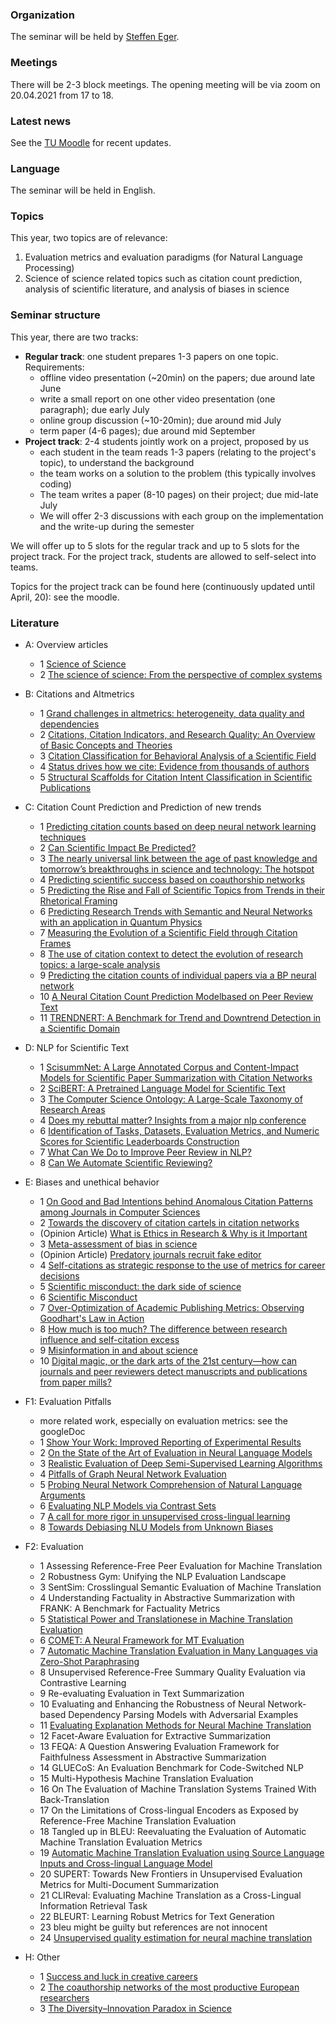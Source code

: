 ### Organization

The seminar will be held by [Steffen Eger](https://steffeneger.github.io/).

### Meetings
There will be 2-3 block meetings. The opening meeting will be via zoom on 20.04.2021 from 17 to 18.

### Latest news

See the [TU Moodle](https://moodle.informatik.tu-darmstadt.de/course/view.php?id=1043) for recent updates.

### Language
The seminar will be held in English.

### Topics

This year, two topics are of relevance:

   1. Evaluation metrics and evaluation paradigms (for Natural Language Processing)
   2. Science of science related topics such as citation count prediction, analysis of scientific literature, and analysis of biases in science

### Seminar structure

This year, there are two tracks:

  * **Regular track**: one student prepares 1-3 papers on one topic. Requirements:
       - offline video presentation (~20min) on the papers; due around late June
       - write a small report on one other video presentation (one paragraph); due early July
       - online group discussion (~10-20min); due around mid July
       - term paper (4-6 pages); due around mid September
  * **Project track**: 2-4 students jointly work on a project, proposed by us
       - each student in the team reads 1-3 papers (relating to the project's topic), to understand the background
       - the team works on a solution to the problem (this typically involves coding)
       - The team writes a paper (8-10 pages) on their project; due mid-late July
       - We will offer 2-3 discussions with each group on the implementation and the write-up during the semester

We will offer up to 5 slots for the regular track and up to 5 slots for the project track. For the project track, students are allowed to self-select into teams. 

Topics for the project track can be found here (continuously updated until April, 20): see the moodle.

### Literature

* A: Overview articles
   - 1 [Science of Science](https://www.barabasilab.com/publications/science-of-science)
   - 2 [The science of science: From the perspective of complex systems](https://www.sciencedirect.com/science/article/pii/S0370157317303289) 
 
* B: Citations and Altmetrics 
   - 1 [Grand challenges in altmetrics: heterogeneity, data quality and dependencies
](https://link.springer.com/article/10.1007/s11192-016-1910-9)
   - 2 [Citations, Citation Indicators, and Research Quality: An Overview of Basic Concepts and Theories](https://journals.sagepub.com/doi/full/10.1177/2158244019829575)
   - 3 [Citation Classification for Behavioral Analysis of a Scientific Field](https://arxiv.org/abs/1609.00435)
   - 4 [Status drives how we cite: Evidence from thousands of authors](https://arxiv.org/ftp/arxiv/papers/2002/2002.10033.pdf)
   - 5 [Structural Scaffolds for Citation Intent Classification in Scientific Publications](https://arxiv.org/abs/1904.01608)

* C: Citation Count Prediction and Prediction of new trends  
   - 1 [Predicting citation counts based on deep neural network learning techniques](https://arxiv.org/abs/1809.04365)
   - 2 [Can Scientific Impact Be Predicted?](https://arxiv.org/pdf/1606.05905.pdf)
   - 3 [The nearly universal link between the age of past knowledge and tomorrow’s breakthroughs in science and technology: The hotspot](https://advances.sciencemag.org/content/3/4/e1601315)
   - 4 [Predicting scientific success based on coauthorship networks](https://link.springer.com/article/10.1140/epjds/s13688-014-0009-x)
   - 5 [Predicting the Rise and Fall of Scientific Topics from Trends in their Rhetorical Framing](https://nlp.stanford.edu/pubs/prabhakaran2016rhetoricalroles.pdf)
   - 6 [Predicting Research Trends with Semantic and Neural Networks with an application in Quantum Physics](https://arxiv.org/abs/1906.06843)
   - 7 [Measuring the Evolution of a Scientific Field through Citation Frames](https://direct.mit.edu/tacl/article/doi/10.1162/tacl_a_00028/43437/Measuring-the-Evolution-of-a-Scientific-Field)
   - 8 [The use of citation context to detect the evolution of research topics: a large-scale analysis](https://link.springer.com/article/10.1007/s11192-020-03858-y)
   - 9 [Predicting the citation counts of individual papers via a BP neural network](https://www.sciencedirect.com/science/article/abs/pii/S1751157719303979)
   - 10 [A Neural Citation Count Prediction Modelbased on Peer Review Text](https://www.aclweb.org/anthology/D19-1497.pdf)
   - 11 [ TRENDNERT: A Benchmark for Trend and Downtrend Detection in a Scientific Domain ](https://ojs.aaai.org/index.php/AAAI/article/view/6372)

* D: NLP for Scientific Text
   - 1 [ScisummNet: A Large Annotated Corpus and Content-Impact Models for Scientific Paper Summarization with Citation Networks](https://arxiv.org/abs/1909.01716)
   - 2 [SciBERT: A Pretrained Language Model for Scientific Text](https://arxiv.org/abs/1903.10676)
   - 3 [The Computer Science Ontology: A Large-Scale
Taxonomy of Research Areas](http://oro.open.ac.uk/55484/14/55484.pdf)
   - 4 [Does my rebuttal matter? Insights from a major nlp conference](https://www.aclweb.org/anthology/N19-1129.pdf)
   - 6 [Identification of Tasks, Datasets, Evaluation Metrics, and Numeric Scores for Scientific Leaderboards Construction](https://arxiv.org/abs/1906.09317)
   - 7 [What Can We Do to Improve Peer Review in NLP?](https://arxiv.org/pdf/2010.03863.pdf)
   - 8 [Can We Automate Scientific Reviewing?](https://arxiv.org/abs/2102.00176)

* E: Biases and unethical behavior 
   - 1 [On Good and Bad Intentions behind Anomalous Citation Patterns among Journals in Computer Sciences](https://arxiv.org/abs/1807.10804)
   - 2 [Towards the discovery of citation cartels in citation networks](https://ui.adsabs.harvard.edu/abs/2016FrP.....4...49F/abstract)
   - (Opinion Article) [What is Ethics in Research & Why is it Important](https://www.veronaschools.org/cms/lib02/NJ01001379/Centricity/Domain/588/What%20is%20Ethics%20in%20Research%20Why%20is%20it%20Important.pdf)
   - 3 [Meta-assessment of bias in science](https://www.ncbi.nlm.nih.gov/pubmed/?term=Meta-assessment+of+bias+in+science)
   - (Opinion Article) [Predatory journals recruit fake editor](https://www.nature.com/articles/543481a)
   - 4 [Self-citations as strategic response to the use of metrics for career decisions](https://www.sciencedirect.com/science/article/abs/pii/S004873331730210X)
   - 5 [Scientific misconduct: the dark side of science](https://link.springer.com/article/10.1007/s12210-015-0415-4)
   - 6 [Scientific Misconduct](https://www.annualreviews.org/doi/abs/10.1146/annurev-psych-122414-033437)
   - 7 [Over-Optimization of Academic Publishing Metrics: Observing Goodhart's Law in Action](https://academic.oup.com/gigascience/article/8/6/giz053/5506490)
   - 8 [ How much is too much? The difference between research influence and self-citation excess ](https://link.springer.com/article/10.1007/s11192-020-03417-5)
   - 9 [Misinformation in and about science](https://www.pnas.org/content/118/15/e1912444117.short)
   - 10 [Digital magic, or the dark arts of the 21st century—how can journals and peer reviewers detect manuscripts and publications from paper mills? ](https://febs.onlinelibrary.wiley.com/doi/full/10.1002/1873-3468.13747)

* F1: Evaluation Pitfalls
   - more related work, especially on evaluation metrics: see the googleDoc
   - 1 [Show Your Work: Improved Reporting of Experimental Results](https://arxiv.org/abs/1909.03004)
   - 2 [On the State of the Art of Evaluation in Neural Language Models](https://arxiv.org/abs/1707.05589)
   - 3 [Realistic Evaluation of Deep Semi-Supervised Learning Algorithms](https://papers.nips.cc/paper/7585-realistic-evaluation-of-deep-semi-supervised-learning-algorithms.pdf)
   - 4 [Pitfalls of Graph Neural Network Evaluation](https://arxiv.org/abs/1811.05868)
   - 5 [Probing Neural Network Comprehension of Natural Language Arguments](https://arxiv.org/abs/1907.07355)
   - 6 [Evaluating NLP Models via Contrast Sets](https://arxiv.org/abs/2004.02709)
   - 7 [A call for more rigor in unsupervised cross-lingual learning](https://arxiv.org/abs/2004.14958)
   - 8 [Towards Debiasing NLU Models from Unknown Biases](https://arxiv.org/abs/2009.12303)

* F2: Evaluation
   - 1 Assessing Reference-Free Peer Evaluation for Machine Translation
   - 2 Robustness Gym: Unifying the NLP Evaluation Landscape
   - 3 SentSim: Crosslingual Semantic Evaluation of Machine Translation
   - 4 Understanding Factuality in Abstractive Summarization with FRANK: A Benchmark for Factuality Metrics
   - 5 [Statistical Power and Translationese in Machine Translation Evaluation](https://www.aclweb.org/anthology/2020.emnlp-main.6/)
   - 6 [COMET: A Neural Framework for MT Evaluation](https://www.aclweb.org/anthology/2020.emnlp-main.213.pdf)
   - 7 [Automatic Machine Translation Evaluation in Many Languages via Zero-Shot Paraphrasing](https://arxiv.org/pdf/2004.14564.pdf)
   - 8 Unsupervised Reference-Free Summary Quality Evaluation via Contrastive Learning
   - 9 Re-evaluating Evaluation in Text Summarization
   - 10 Evaluating and Enhancing the Robustness of Neural Network-based Dependency Parsing Models with Adversarial Examples
   - 11 [Evaluating Explanation Methods for Neural Machine Translation](https://arxiv.org/abs/2005.01672)
   - 12 Facet-Aware Evaluation for Extractive Summarization
   - 13 FEQA: A Question Answering Evaluation Framework for Faithfulness Assessment in Abstractive Summarization
   - 14 GLUECoS: An Evaluation Benchmark for Code-Switched NLP
   - 15 Multi-Hypothesis Machine Translation Evaluation
   - 16 On The Evaluation of Machine Translation Systems Trained With Back-Translation
   - 17 On the Limitations of Cross-lingual Encoders as Exposed by Reference-Free Machine Translation Evaluation
   - 18 Tangled up in BLEU: Reevaluating the Evaluation of Automatic Machine Translation Evaluation Metrics
   - 19 [Automatic Machine Translation Evaluation using Source Language Inputs and Cross-lingual Language Model](https://www.aclweb.org/anthology/2020.acl-main.327/)
   - 20 SUPERT: Towards New Frontiers in Unsupervised Evaluation Metrics for Multi-Document Summarization
   - 21 CLIReval: Evaluating Machine Translation as a Cross-Lingual Information Retrieval Task
   - 22 BLEURT: Learning Robust Metrics for Text Generation
   - 23 bleu might be guilty but references are not innocent
   - 24 [Unsupervised quality estimation for neural machine translation](https://direct.mit.edu/tacl/article/doi/10.1162/tacl_a_00330/96475/Unsupervised-Quality-Estimation-for-Neural-Machine)


* H: Other
   - 1 [Success and luck in creative careers](https://epjds.epj.org/articles/epjdata/abs/2020/01/13688_2020_Article_227/13688_2020_Article_227.html) 
   - 2 [The coauthorship networks of the most productive European researchers](https://link.springer.com/article/10.1007/s11192-020-03746-5)
   - 3 [The Diversity–Innovation Paradox in Science](https://www.pnas.org/content/pnas/117/17/9284.full.pdf)
